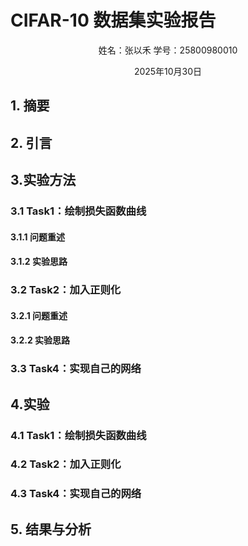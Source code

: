 # CIFAR-10 数据集实验报告
<p style="text-align:center">姓名：张以禾  学号：25800980010</p>  
<p style="text-align:center">2025年10月30日</p>

## 1. 摘要

## 2. 引言

## 3.实验方法
### 3.1 Task1：绘制损失函数曲线
#### 3.1.1 问题重述
#### 3.1.2 实验思路

### 3.2 Task2：加入正则化
#### 3.2.1 问题重述
#### 3.2.2 实验思路

### 3.3 Task4：实现自己的网络


## 4.实验
### 4.1 Task1：绘制损失函数曲线
### 4.2 Task2：加入正则化
### 4.3 Task4：实现自己的网络


## 5. 结果与分析
